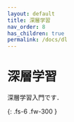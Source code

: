```yaml
---
layout: default
title: 深層学習
nav_order: 8
has_children: true
permalink: /docs/dl
---
```


# 深層学習

深層学習入門です．

{: .fs-6 .fw-300 }

